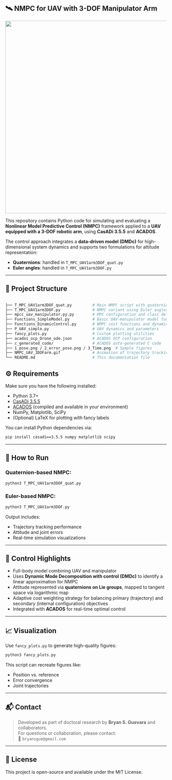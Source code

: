 
## 🛰️ NMPC for UAV with 3-DOF Manipulator Arm

<img src="NMPC_UAV_3DOFarm.gif" width="600"/>


This repository contains Python code for simulating and evaluating a **Nonlinear Model Predictive Control (NMPC)** framework applied to a **UAV equipped with a 3-DOF robotic arm**, using **CasADi 3.5.5** and **ACADOS**.

The control approach integrates a **data-driven model (DMDc)** for high-dimensional system dynamics and supports two formulations for attitude representation:
- **Quaternions**: handled in `T_MPC_UAV1arm3DOF_quat.py`
- **Euler angles**: handled in `T_MPC_UAV1arm3DOF.py`

---

## 📁 Project Structure

```bash

├── T_MPC_UAV1arm3DOF_quat.py         # Main NMPC script with quaternion-based attitude control
├── T_MPC_UAV1arm3DOF.py              # NMPC variant using Euler angles
├── mpcc_uav_manipulator.py.py        # MPC configuration and class definition
├── Functions_SimpleModel.py          # Basic UAV-manipulator model functions
├── Functions_DinamicControl.py       # NMPC cost functions and dynamic setup
├── P_UAV_simple.py                   # UAV dynamics and parameters
├── fancy_plots.py                    # Custom plotting utilities
├── acados_ocp_Drone_ode.json         # ACADOS OCP configuration
├── c_generated_code/                 # ACADOS auto-generated C code
├── 1_pose.png / 2_error_pose.png / 3_Time.png  # Sample figures
├── NMPC_UAV_3DOFarm.gif              # Animation of trajectory tracking
└── README.md                         # This documentation file
```


## ⚙️ Requirements

Make sure you have the following installed:

- Python 3.7+
- [CasADi 3.5.5](https://web.casadi.org/)
- [ACADOS](https://github.com/acados/acados) (compiled and available in your environment)
- NumPy, Matplotlib, SciPy
- (Optional) LaTeX for plotting with fancy labels

You can install Python dependencies via:

```bash
pip install casadi==3.5.5 numpy matplotlib scipy
```

---

## 🚀 How to Run

### Quaternion-based NMPC:
```bash
python3 T_MPC_UAV1arm3DOF_quat.py
```

### Euler-based NMPC:
```bash
python3 T_MPC_UAV1arm3DOF.py
```

Output includes:
- Trajectory tracking performance
- Attitude and joint errors
- Real-time simulation visualizations

---

## 🧠 Control Highlights

- Full-body model combining UAV and manipulator
- Uses **Dynamic Mode Decomposition with control (DMDc)** to identify a linear approximation for NMPC
- Attitude represented via **quaternions on Lie groups**, mapped to tangent space via logarithmic map
- Adaptive cost weighting strategy for balancing primary (trajectory) and secondary (internal configuration) objectives
- Integrated with **ACADOS** for real-time optimal control

---

## 📈 Visualization

Use `fancy_plots.py` to generate high-quality figures:

```bash
python3 fancy_plots.py
```

This script can recreate figures like:
- Position vs. reference
- Error convergence
- Joint trajectories

---

## 📬 Contact

> Developed as part of doctoral research by **Bryan S. Guevara** and collaborators.  
For questions or collaboration, please contact:  
📧 `bryansgue@gmail.com`

---

## 📜 License

This project is open-source and available under the MIT License.
```



